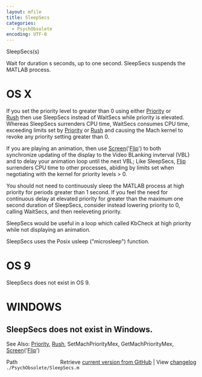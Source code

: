 ```yaml
---
layout: mfile
title: SleepSecs
categories:
  - PsychObsolete
encoding: UTF-8
---
```


SleepSecs(s)  

Wait for duration s seconds, up to one second.  SleepSecs suspends the  
MATLAB process.  

# OS X  

If you set the priority level to greater than 0 using either [Priority](/docs/Priority) or  
[Rush](/docs/Rush) then use SleepSecs instead of WaitSecs while priority is elevated.  
Whereas SleepSecs surrenders CPU time,  WaitSecs consumes CPU time,  
exceeding limits set by [Priority](/docs/Priority) or [Rush](/docs/Rush) and causing the Mach kernel to  
revoke any priority setting greater than 0.  

If you are playing an animation, then use [Screen](/docs/Screen)('[Flip](/docs/Flip)') to both  
synchronize updating of the display to the Video BLanking invterval (VBL)  
and to delay your animation loop until the next VBL; Like SleepSecs, [Flip](/docs/Flip)  
surrenders CPU time to other processes, abiding by limits set when  
negotiating with the kernel for priority levels \> 0.  

You should not need to continuously sleep the MATLAB process at high  
priority for periods greater than 1 second.  If you feel the need for  
continuous  delay at elevated priority for greater than the maximum one  
second duration of SleepSecs, consider instead lowering priority to 0,  
calling WaitSecs, and then reeleveting priority.  

SleepSecs would be useful in a loop which called KbCheck at high priority  
while not displaying an animation.  

SleepSecs uses the Posix usleep ("microsleep") function.  

# OS 9  

SleepSecs does not exist in OS 9.  

# WINDOWS  

SleepSecs does not exist in Windows.  
----  

See Also: [Priority](/docs/Priority), [Rush](/docs/Rush), SetMachPriorityMex, GetMachPriorityMex, [Screen](/docs/Screen)('[Flip](/docs/Flip)')  



<div class="code_header" style="text-align:right;">
  <span style="float:left;">Path&nbsp;&nbsp;</span> <span class="counter">Retrieve <a href=
  "https://raw.github.com/Psychtoolbox-3/Psychtoolbox-3/beta/./PsychObsolete/SleepSecs.m">current version from GitHub</a> | View <a href=
  "https://github.com/Psychtoolbox-3/Psychtoolbox-3/commits/beta/./PsychObsolete/SleepSecs.m">changelog</a></span>
</div>
<div class="code">
  <code>./PsychObsolete/SleepSecs.m</code>
</div>
